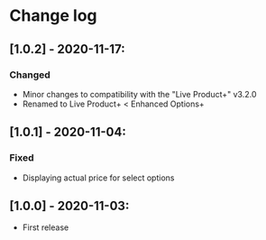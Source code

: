# Change log

## [1.0.2] - 2020-11-17:
### Changed
- Minor changes to compatibility with the "Live Product+" v3.2.0
- Renamed to  Live Product+ < Enhanced Options+

## [1.0.1] - 2020-11-04:
### Fixed
- Displaying actual price for select options

## [1.0.0] - 2020-11-03:
- First release

